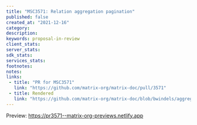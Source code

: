 ```yaml
---
title: "MSC3571: Relation aggregation pagination"
published: false
created_at: "2021-12-16"
category:
description:
keywords: proposal-in-review
client_stats:
server_stats:
sdk_stats:
services_stats:
footnotes:
notes:
links:
 - title: "PR for MSC3571"
   link: "https://github.com/matrix-org/matrix-doc/pull/3571"
 - title: Rendered
   link: "https://github.com/matrix-org/matrix-doc/blob/bwindels/aggregation-pagination/proposals/3571-aggregation-pagination.md"
---
```


<!-- Replace -->
Preview: https://pr3571--matrix-org-previews.netlify.app
<!-- Replace -->

